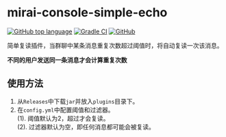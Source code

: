 # mirai-console-simple-echo
[![GitHub top language](https://img.shields.io/github/languages/top/Samarium150/mirai-console-simple-echo?style=flat)](https://kotlinlang.org/)
[![Gradle CI](https://github.com/Samarium150/mirai-console-simple-echo/actions/workflows/Gradle%20CI.yml/badge.svg)](https://github.com/Samarium150/mirai-console-simple-echo/actions/workflows/Gradle%20CI.yml)
[![GitHub](https://img.shields.io/github/license/Samarium150/mirai-console-simple-echo?style=flat)](https://github.com/Samarium150/mirai-console-simple-echo/blob/master/LICENSE)

简单复读插件，当群聊中某条消息重复次数超过阈值时，将自动复读一次该消息。

**不同的用户发送同一条消息才会计算重复次数**

## 使用方法

1. 从`Releases`中下载`jar`并放入`plugins`目录下。
2. 在`config.yml`中配置阈值和过滤器。<br>
   (1). 阈值默认为2，超过才会复读。<br>
   (2). 过滤器默认为空，即任何消息都可能会被复读。
